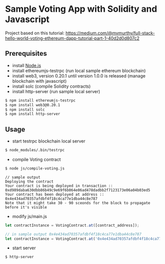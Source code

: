 # Sample Voting App with Solidity and Javascript

Project based on this tutorial: https://medium.com/@mvmurthy/full-stack-hello-world-voting-ethereum-dapp-tutorial-part-1-40d2d0d807c2

## Prerequisites

- install [Node.js](https://nodejs.org/es/)
- install ethereumjs-testrpc (run local sample ethereum blockchain)
- install web3, version 0.20.1 until version 1.0.0 is released (manage blockchain with javascript)
- install solc (compile Solidity contracts)
- install http-server (run sample local server)
```bash
$ npm install ethereumjs-testrpc
$ npm install web3@0.20.1
$ npm install solc
$ npm install http-server
```

## Usage

- start testrpc blockchain local server
```bash
$ node_modules/.bin/testrpc 
```
- compile Voting contract
```bash
$ node js/compile-voting.js
```
```
// sample output
Deploying the contract
Your contract is being deployed in transaction :: 0xd989daba630dbb86b49c9e69f6b064e06ad478dadbb2f7123173e06a04b03ed5
Your contract has been deployed at address :: 0x4e434ad70357afdbf4f18c4ca77e1dba44c8e787
Note that it might take 30 - 90 sceonds for the block to propagate before it's visible
```
- modify js/main.js
```javascript
let contractInstance = VotingContract.at([contract_address]); 

// in sample output 0x4e434ad70357afdbf4f18c4ca77e1dba44c8e787
let contractInstance = VotingContract.at('0x4e434ad70357afdbf4f18c4ca77e1dba44c8e787');
```
- start server
```bash
$ http-server
```
